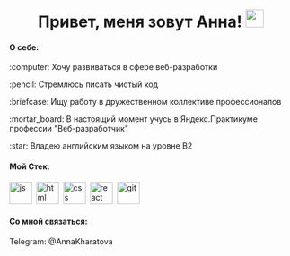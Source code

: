 <h1 align="center">Привет, меня зовут Анна!</a> 
<img src="https://github.com/blackcater/blackcater/raw/main/images/Hi.gif" height="32"/></h1>
<h4>О себе:</h4>

<p>:computer: Хочу развиваться в сфере веб-разработки</p>
<p>:pencil: Стремлюсь писать чистый код</p>
<p>:briefcase: Ищу работу в дружественном коллективе профессионалов</p>
<p>:mortar_board: В настоящий момент учусь в Яндекс.Практикуме профессии "Веб-разработчик"</p>
<p>:star: Владею английским языком на уровне B2</p>

<h4>Мой Стек: </h4>
<p><img src="https://cdn.jsdelivr.net/gh/devicons/devicon/icons/javascript/javascript-original.svg" title="js" width="40" height="40"/>&nbsp;
<img src="https://cdn.jsdelivr.net/gh/devicons/devicon/icons/html5/html5-original.svg" title="html" width="40" height="40"/>&nbsp;
<img src="https://cdn.jsdelivr.net/gh/devicons/devicon/icons/css3/css3-original.svg" title="css" width="40" height="40"/>&nbsp;
<img src="https://cdn.jsdelivr.net/gh/devicons/devicon/icons/react/react-original.svg" title="react" width="40" height="40"/>&nbsp;
<img src="https://cdn.jsdelivr.net/gh/devicons/devicon/icons/git/git-plain.svg" title="git" width="40" height="40"/>&nbsp;</p>

<h4>Cо мной связаться: </h4>
Telegram: @AnnaKharatova
